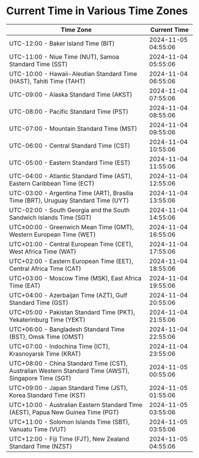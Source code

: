 # Current Time in Various Time Zones

| Time Zone | Current Time |
|-----------|--------------|
| UTC-12:00 - Baker Island Time (BIT) | 2024-11-05 04:55:06 |
| UTC-11:00 - Niue Time (NUT), Samoa Standard Time (SST) | 2024-11-04 05:55:06 |
| UTC-10:00 - Hawaii-Aleutian Standard Time (HAST), Tahiti Time (TAHT) | 2024-11-04 06:55:06 |
| UTC-09:00 - Alaska Standard Time (AKST) | 2024-11-04 07:55:06 |
| UTC-08:00 - Pacific Standard Time (PST) | 2024-11-04 08:55:06 |
| UTC-07:00 - Mountain Standard Time (MST) | 2024-11-04 09:55:06 |
| UTC-06:00 - Central Standard Time (CST) | 2024-11-04 10:55:06 |
| UTC-05:00 - Eastern Standard Time (EST) | 2024-11-04 11:55:06 |
| UTC-04:00 - Atlantic Standard Time (AST), Eastern Caribbean Time (ECT) | 2024-11-04 12:55:06 |
| UTC-03:00 - Argentina Time (ART), Brasília Time (BRT), Uruguay Standard Time (UYT) | 2024-11-04 13:55:06 |
| UTC-02:00 - South Georgia and the South Sandwich Islands Time (SGT) | 2024-11-04 14:55:06 |
| UTC±00:00 - Greenwich Mean Time (GMT), Western European Time (WET) | 2024-11-04 16:55:06 |
| UTC+01:00 - Central European Time (CET), West Africa Time (WAT) | 2024-11-04 17:55:06 |
| UTC+02:00 - Eastern European Time (EET), Central Africa Time (CAT) | 2024-11-04 18:55:06 |
| UTC+03:00 - Moscow Time (MSK), East Africa Time (EAT) | 2024-11-04 19:55:06 |
| UTC+04:00 - Azerbaijan Time (AZT), Gulf Standard Time (GST) | 2024-11-04 20:55:06 |
| UTC+05:00 - Pakistan Standard Time (PKT), Yekaterinburg Time (YEKT) | 2024-11-04 21:55:06 |
| UTC+06:00 - Bangladesh Standard Time (BST), Omsk Time (OMST) | 2024-11-04 22:55:06 |
| UTC+07:00 - Indochina Time (ICT), Krasnoyarsk Time (KRAT) | 2024-11-04 23:55:06 |
| UTC+08:00 - China Standard Time (CST), Australian Western Standard Time (AWST), Singapore Time (SGT) | 2024-11-05 00:55:06 |
| UTC+09:00 - Japan Standard Time (JST), Korea Standard Time (KST) | 2024-11-05 01:55:06 |
| UTC+10:00 - Australian Eastern Standard Time (AEST), Papua New Guinea Time (PGT) | 2024-11-05 03:55:06 |
| UTC+11:00 - Solomon Islands Time (SBT), Vanuatu Time (VUT) | 2024-11-05 03:55:06 |
| UTC+12:00 - Fiji Time (FJT), New Zealand Standard Time (NZST) | 2024-11-05 04:55:06 |
